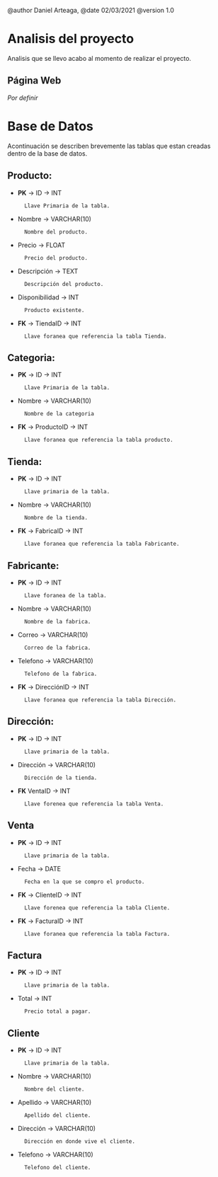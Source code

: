 @author Daniel Arteaga, 
@date 02/03/2021
@version 1.0

# Analisis del proyecto
Analisis que se llevo acabo al momento de realizar el proyecto.

## Página Web

*Por definir*

# Base de Datos
Acontinuación se describen brevemente las tablas que estan creadas dentro de la base de datos.

## Producto:
- **PK** -> ID -> INT

        Llave Primaria de la tabla.

- Nombre -> VARCHAR(10)

        Nombre del producto.

- Precio -> FLOAT

        Precio del producto.

- Descripción -> TEXT

        Descripción del producto.

- Disponibilidad -> INT

        Producto existente.

- **FK** -> TiendaID -> INT

        Llave foranea que referencia la tabla Tienda.

## Categoria:
- **PK** -> ID -> INT

        Llave Primaria de la tabla.

- Nombre -> VARCHAR(10)

        Nombre de la categoria

- **FK** -> ProductoID -> INT

        Llave foranea que referencia la tabla producto.

## Tienda:
- **PK** -> ID -> INT

        Llave primaria de la tabla.

- Nombre -> VARCHAR(10)

        Nombre de la tienda.

- **FK** -> FabricaID -> INT

        Llave foranea que referencia la tabla Fabricante.

## Fabricante:
- **PK** -> ID -> INT

        Llave foranea de la tabla.

- Nombre -> VARCHAR(10)

        Nombre de la fabrica.

- Correo -> VARCHAR(10)

        Correo de la fabrica.

- Telefono -> VARCHAR(10)

        Telefono de la fabrica.

- **FK** -> DirecciónID -> INT

        Llave foranea que referencia la tabla Dirección.

## Dirección:
- **PK** -> ID -> INT

        Llave primaria de la tabla.

- Dirección -> VARCHAR(10) 

        Dirección de la tienda.

- **FK** VentaID -> INT

        Llave forenea que referencia la tabla Venta.

## Venta
- **PK** -> ID -> INT

        Llave primaria de la tabla.

- Fecha -> DATE

        Fecha en la que se compro el producto.

- **FK** -> ClienteID -> INT

        Llave forenea que referencia la tabla Cliente.

- **FK** -> FacturaID -> INT

        Llave foranea que referencia la tabla Factura.

## Factura
- **PK** -> ID -> INT

        Llave primaria de la tabla.

- Total -> INT

        Precio total a pagar.

## Cliente
- **PK** -> ID -> INT

        Llave primaria de la tabla.

- Nombre -> VARCHAR(10)

        Nombre del cliente.

- Apellido -> VARCHAR(10)

        Apellido del cliente.

- Dirección -> VARCHAR(10)

        Dirección en donde vive el cliente.

- Telefono -> VARCHAR(10)

        Telefono del cliente.
        

